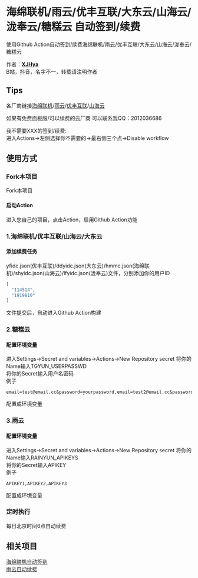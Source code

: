 # 海绵联机/雨云/优丰互联/大东云/山海云/泷奉云/糖糕云 自动签到/续费

使用Github Action自动签到/续费海绵联机/雨云/优丰互联/大东云/山海云/泷奉云/糖糕云<br>

作者：**[XJHya](https://github.com/xjh2009)**<br>
B站，抖音，名字不一，转载请注明作者<br>

## Tips

各厂商链接[海绵联机](https://www.hmmc.pro/)/[雨云](https://www.rainyun.com/)/[优丰互联](https://www.disxcloud.com/)/[山海云](https://www.vpsvr.com/)

如果有免费面板服/可以续费的云厂商 可以联系我QQ：2012036686

我不需要XXX的签到/续费: <br>
进入Actions->左侧选择你不需要的->最右侧三个点->Disable workflow

## 使用方式

### Fork本项目
Fork本项目<br>
#### 启动Action
进入您自己的项目，点击Action，启用Github Action功能<br>

### 1.海绵联机/优丰互联/山海云/大东云


#### 添加续费任务

yfidc.json(优丰互联)/ddyidc.json(大东云)/hmmc.json(海绵联机)/shyidc.json(山海云)/lfyidc.json(泷奉云)文件，分别添加你的用户ID
<br>
```json
[
  "114514",
  "1919810"
]
```
文件提交后，自动进入Github Action构建

### 2.糖糕云

#### 配置环境变量
进入Settings->Secret and variables->Actions->New Repository secret
将你的Name输入TGYUN_USERPASSWD<br>
将你的Secret输入用户名密码<br>
例子
```
email=test@email.cc&password=yourpassword,email=test2@email.cc&password=yourpassword2,email=test3@email.cc&password=yourpassword3
```
配置成环境变量

### 3.雨云

#### 配置环境变量
进入Settings->Secret and variables->Actions->New Repository secret
将你的Name输入RAINYUN_APIKEYS<br>
将你的Secret输入APIKEY<br>
例子
```
APIKEY1,APIKEY2,APIKEY3
```
配置成环境变量

### 定时执行
每日北京时间6点自动续费<br>

## 相关项目
[海绵联机自动签到](https://github.com/xjh2009/hmmc-renew)<br>
[雨云自动续费](https://github.com/xjh2009/rainyun-renew)<br>
